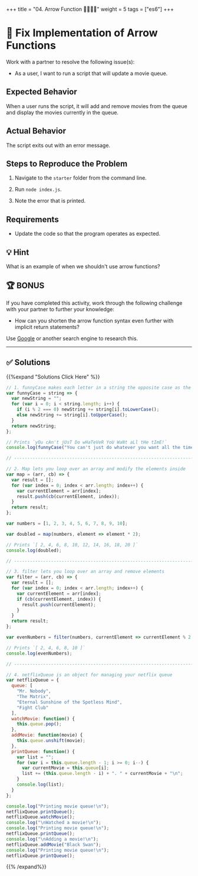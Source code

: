 +++
title = "04. Arrow Function 👩‍🎓👨‍🎓"
weight = 5
tags = ["es6"] 
+++

# 🐛 Fix Implementation of Arrow Functions

Work with a partner to resolve the following issue(s):

* As a user, I want to run a script that will update a movie queue.

## Expected Behavior

When a user runs the script, it will add and remove movies from the queue and display the movies currently in the queue.

## Actual Behavior

The script exits out with an error message.

## Steps to Reproduce the Problem

1. Navigate to the `starter` folder from the command line.

2. Run `node index.js`.

3. Note the error that is printed.

## Requirements

* Update the code so that the program operates as expected.

## 💡 Hint

What is an example of when we shouldn't use arrow functions?

## 🏆 BONUS

If you have completed this activity, work through the following challenge with your partner to further your knowledge:

* How can you shorten the arrow function syntax even further with implicit return statements?
  
Use [Google](https://www.google.com) or another search engine to research this.

---

## ✅ Solutions 
{{%expand "Solutions Click Here" %}}
```js
// 1. funnyCase makes each letter in a string the opposite case as the one before
var funnyCase = string => {
  var newString = "";
  for (var i = 0; i < string.length; i++) {
    if (i % 2 === 0) newString += string[i].toLowerCase();
    else newString += string[i].toUpperCase();
  }
  return newString;
};

// Prints `yOu cAn't jUsT Do wHaTeVeR YoU WaNt aLl tHe tImE!`
console.log(funnyCase("You can't just do whatever you want all the time!"));

// --------------------------------------------------------------------------

// 2. Map lets you loop over an array and modify the elements inside
var map = (arr, cb) => {
  var result = [];
  for (var index = 0; index < arr.length; index++) {
    var currentElement = arr[index];
    result.push(cb(currentElement, index));
  }
  return result;
};

var numbers = [1, 2, 3, 4, 5, 6, 7, 8, 9, 10];

var doubled = map(numbers, element => element * 2);

// Prints `[ 2, 4, 6, 8, 10, 12, 14, 16, 18, 20 ]`
console.log(doubled);

// --------------------------------------------------------------------------

// 3. filter lets you loop over an array and remove elements
var filter = (arr, cb) => {
  var result = [];
  for (var index = 0; index < arr.length; index++) {
    var currentElement = arr[index];
    if (cb(currentElement, index)) {
      result.push(currentElement);
    }
  }
  return result;
};

var evenNumbers = filter(numbers, currentElement => currentElement % 2 === 0);

// Prints `[ 2, 4, 6, 8, 10 ]`
console.log(evenNumbers);

// --------------------------------------------------------------------------

// 4. netflixQueue is an object for managing your netflix queue
var netflixQueue = {
  queue: [
    "Mr. Nobody",
    "The Matrix",
    "Eternal Sunshine of the Spotless Mind",
    "Fight Club"
  ],
  watchMovie: function() {
    this.queue.pop();
  },
  addMovie: function(movie) {
    this.queue.unshift(movie);
  },
  printQueue: function() {
    var list = "";
    for (var i = this.queue.length - 1; i >= 0; i--) {
      var currentMovie = this.queue[i];
      list += (this.queue.length - i) + ". " + currentMovie + "\n";
    }
    console.log(list);
  }
};

console.log("Printing movie queue!\n");
netflixQueue.printQueue();
netflixQueue.watchMovie();
console.log("\nWatched a movie!\n");
console.log("Printing movie queue!\n");
netflixQueue.printQueue();
console.log("\nAdding a movie!\n");
netflixQueue.addMovie("Black Swan");
console.log("Printing movie queue!\n");
netflixQueue.printQueue();
```
{{% /expand%}}